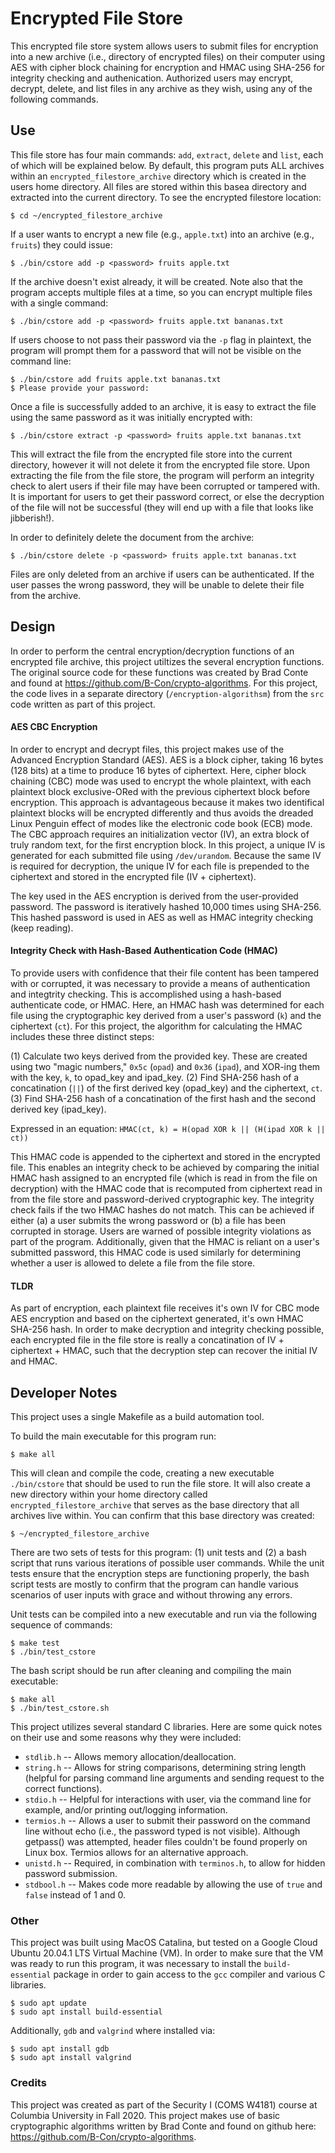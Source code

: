 # Encrypted File Store

This encrypted file store system allows users to submit files for encryption into a new archive (i.e., directory of encrypted files) on their computer using AES with cipher block chaining for encryption and HMAC using SHA-256 for integrity checking and authenication. Authorized users may encrypt, decrypt, delete, and list files in any archive as they wish, using any of the following commands.

## Use

This file store has four main commands: `add`, `extract`, `delete` and `list`, each of which will be explained below. By default, this program puts ALL archives within an `encrypted_filestore_archive` directory which is created in the users home directory. All files are stored within this basea directory and extracted into the current directory. To see the encrypted filestore location:

```
$ cd ~/encrypted_filestore_archive
```

If a user wants to encrypt a new file (e.g., `apple.txt`) into an archive (e.g., `fruits`) they could issue:

```
$ ./bin/cstore add -p <password> fruits apple.txt
```
If the archive doesn't exist already, it will be created. Note also that the program accepts multiple files at a time, so you can encrypt multiple files with a single command:

```
$ ./bin/cstore add -p <password> fruits apple.txt bananas.txt
```
If users choose to not pass their password via the `-p` flag in plaintext, the program will prompt them for a password that will not be visible on the command line:

```
$ ./bin/cstore add fruits apple.txt bananas.txt
$ Please provide your password: 
```

Once a file is successfully added to an archive, it is easy to extract the file using the same password as it was initially encrypted with:

```
$ ./bin/cstore extract -p <password> fruits apple.txt bananas.txt
```
This will extract the file from the encrypted file store into the current directory, however it will not delete it from the encrypted file store. Upon extracting the file from the file store, the program will perform an integrity check to alert users if their file may have been corrupted or tampered with. It is important for users to get their password correct, or else the decryption of the file will not be successful (they will end up with a file that looks like jibberish!). 

In order to definitely delete the document from the archive:

```
$ ./bin/cstore delete -p <password> fruits apple.txt bananas.txt
```
Files are only deleted from an archive if users can be authenticated. If the user passes the wrong password, they will be unable to delete their file from the archive.


## Design

In order to perform the central encryption/decryption functions of an encrypted file archive, this project utiltizes the several encryption functions. The original source code for these functions was created by Brad Conte and found at https://github.com/B-Con/crypto-algorithms. For this project, the code lives in a separate directory (`/encryption-algorithsm`) from the `src` code written as part of this project.

#### AES CBC Encryption

In order to encrypt and decrypt files, this project makes use of the Advanced Encryption Standard (AES). AES is a block cipher, taking 16 bytes (128 bits) at a time to produce 16 bytes of ciphertext. Here, cipher block chaining (CBC) mode was used to encrypt the whole plaintext, with each plaintext block exclusive-ORed with the previous ciphertext block before encryption. This approach is advantageous because it makes two identifical plaintext blocks will be encrypted differently and thus avoids the dreaded Linux Penguin effect of modes like the electronic code book (ECB) mode. The CBC approach requires an initialization vector (IV), an extra block of truly random text, for the first encryption block. In this project, a unique IV is generated for each submitted file using `/dev/urandom`. Because the same IV is required for decryption, the unique IV for each file is prepended to the ciphertext and stored in the encrypted file (IV + ciphertext).

The key used in the AES encryption is derived from the user-provided password. The password is iteratively hashed 10,000 times using SHA-256. This hashed password is used in AES as well as HMAC integrity checking (keep reading).

#### Integrity Check with Hash-Based Authentication Code (HMAC)

To provide users with confidence that their file content has been tampered with or corrupted, it was necessary to provide a means of authentication and integtrity checking. This is accomplished using a hash-based authenticate code, or HMAC. Here, an HMAC hash was determined for each file using the cryptographic key derived from a user's password (`k`) and the ciphertext (`ct`). For this project, the algorithm for calculating the HMAC includes these three distinct steps:

(1) Calculate two keys derived from the provided key. These are created using two "magic numbers," `0x5c` (`opad`) and `0x36` (`ipad`), and XOR-ing them with the key, `k`, to opad_key and ipad_key.
(2) Find SHA-256 hash of a concatination (`||`) of the first derived key (opad_key) and the ciphertext, `ct`.
(3) Find SHA-256 hash of a concatination of the first hash and the second derived key (ipad_key).
 
Expressed in an equation: `HMAC(ct, k) = H(opad XOR k || (H(ipad XOR k || ct))`

This HMAC code is appended to the ciphertext and stored in the encrypted file. This enables an integrity check to be achieved by comparing the initial HMAC hash assigned to an encrypted file (which is read in from the file on decryption) with the HMAC code that is recomputed from ciphertext read in from the file store and password-derived cryptographic key. The integrity check fails if the two HMAC hashes do not match. This can be achieved if either (a) a user submits the wrong password or (b) a file has been corrupted in storage. Users are warned of possible integrity violations as part of the program. Additionally, given that the HMAC is reliant on a user's submitted password, this HMAC code is used similarly for determining whether a user is allowed to delete a file from the file store. 

#### TLDR
As part of encryption, each plaintext file receives it's own IV for CBC mode AES encryption and based on the ciphertext generated, it's own HMAC SHA-256 hash. In order to make decryption and integrity checking possible, each encrypted file in the file store is really a concatination of IV + ciphertext + HMAC, such that the decryption step can recover the initial IV and HMAC.


## Developer Notes

This project uses a single Makefile as a build automation tool. 

To build the main executable for this program run:

```
$ make all
```
This will clean and compile the code, creating a new executable `./bin/cstore` that should be used to run the file store. It will also create a new directory within your home directory called `encrypted_filestore_archive` that serves as the base directory that all archives live within. You can confirm that this base directory was created:

```
$ ~/encrypted_filestore_archive
```
There are two sets of tests for this program: (1) unit tests and (2) a bash script that runs various iterations of possible user commands. While the unit tests ensure that the encryption steps are functioning properly, the bash script tests are mostly to confirm that the program can handle various scenarios of user inputs with grace and without throwing any errors.

Unit tests can be compiled into a new executable and run via the following sequence of commands:

```
$ make test
$ ./bin/test_cstore
```
The bash script should be run after cleaning and compiling the main executable:

```
$ make all
$ ./bin/test_cstore.sh
```

This project utilizes several standard C libraries. Here are some quick notes on their use and some reasons why they were included:
* `stdlib.h` -- Allows memory allocation/deallocation.
* `string.h` -- Allows for string comparisons, determining string length (helpful for parsing command line arguments and sending request to the correct functions).
* `stdio.h` -- Helpful for interactions with user, via the command line for example, and/or printing out/logging information.
* `termios.h` -- Allows a user to submit their password on the command line without echo (i.e., the password typed is not visible). Although getpass() was attempted, header files couldn't be found properly on Linux box. Termios allows for an alternative approach.
* `unistd.h` -- Required, in combination with `terminos.h`, to allow for hidden password submission.
* `stdbool.h` -- Makes code more readable by allowing the use of `true` and `false` instead of 1 and 0.

### Other

This project was built using MacOS Catalina, but tested on a Google Cloud Ubuntu 20.04.1 LTS Virtual Machine (VM). In order to make sure that the VM was ready to run this program, it was necessary to install the `build-essential` package in order to gain access to the `gcc` compiler and various C libraries.

```
$ sudo apt update
$ sudo apt install build-essential
```

Additionally, `gdb` and `valgrind` where installed via:
```
$ sudo apt install gdb
$ sudo apt install valgrind
```

### Credits

This project was created as part of the Security I (COMS W4181) course at Columbia University in Fall 2020. This project makes use of basic cryptographic algorithms written by Brad Conte and found on github here: https://github.com/B-Con/crypto-algorithms. 
